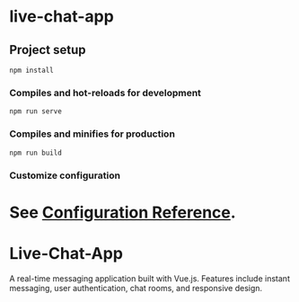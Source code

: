 
# live-chat-app

## Project setup
```
npm install
```

### Compiles and hot-reloads for development
```
npm run serve
```

### Compiles and minifies for production
```
npm run build
```

### Customize configuration
See [Configuration Reference](https://cli.vuejs.org/config/).
=======
# Live-Chat-App
A real-time messaging application built with Vue.js. Features include instant messaging, user authentication, chat rooms, and responsive design.
